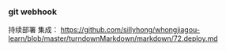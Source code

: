 ### git webhook

持续部署 集成： https://github.com/sillyhong/whongjiagou-learn/blob/master/turndownMarkdown/markdown/72.deploy.md